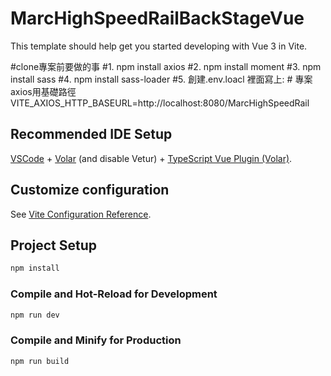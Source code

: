 # MarcHighSpeedRailBackStageVue

This template should help get you started developing with Vue 3 in Vite.

#clone專案前要做的事
#1. npm install axios
#2. npm install moment
#3. npm install sass
#4. npm install sass-loader
#5. 創建.env.loacl 裡面寫上: # 專案axios用基礎路徑 VITE_AXIOS_HTTP_BASEURL=http://localhost:8080/MarcHighSpeedRail

## Recommended IDE Setup

[VSCode](https://code.visualstudio.com/) + [Volar](https://marketplace.visualstudio.com/items?itemName=Vue.volar) (and disable Vetur) + [TypeScript Vue Plugin (Volar)](https://marketplace.visualstudio.com/items?itemName=Vue.vscode-typescript-vue-plugin).

## Customize configuration

See [Vite Configuration Reference](https://vitejs.dev/config/).

## Project Setup

```sh
npm install
```

### Compile and Hot-Reload for Development

```sh
npm run dev
```

### Compile and Minify for Production

```sh
npm run build
```
